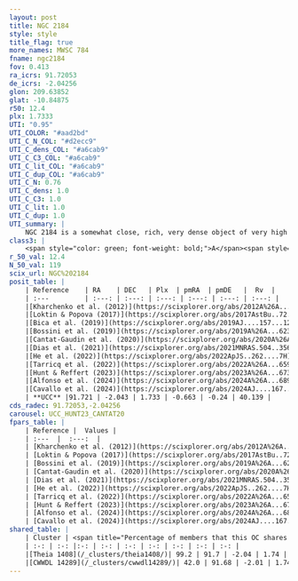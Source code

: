 ```yaml
---
layout: post
title: NGC 2184
style: style
title_flag: true
more_names: MWSC 784
fname: ngc2184
fov: 0.413
ra_icrs: 91.72053
de_icrs: -2.04256
glon: 209.63852
glat: -10.84875
r50: 12.4
plx: 1.7333
UTI: "0.95"
UTI_COLOR: "#aad2bd"
UTI_C_N_COL: "#d2ecc9"
UTI_C_dens_COL: "#a6cab9"
UTI_C_C3_COL: "#a6cab9"
UTI_C_lit_COL: "#a6cab9"
UTI_C_dup_COL: "#a6cab9"
UTI_C_N: 0.76
UTI_C_dens: 1.0
UTI_C_C3: 1.0
UTI_C_lit: 1.0
UTI_C_dup: 1.0
UTI_summary: |
    NGC 2184 is a somewhat close, rich, very dense object of very high C3 quality. It is very well-studied in the literature. This object shares a large percentage of members with 2 later reported entries.
class3: |
    <span style="color: green; font-weight: bold;">A</span><span style="color: green; font-weight: bold;">A</span>
r_50_val: 12.4
N_50_val: 119
scix_url: NGC%202184
posit_table: |
    | Reference    | RA    | DEC   | Plx  | pmRA  | pmDE   |  Rv  |
    | :---         | :---: | :---: | :---: | :---: | :---: | :---: |
    |[Kharchenko et al. (2012)](https://scixplorer.org/abs/2012A%26A...543A.156K) | 92.828 | -3.42 | -- | -2.7 | -1.31 | -- |
    |[Loktin & Popova (2017)](https://scixplorer.org/abs/2017AstBu..72..257L) | 92.745 | -3.482 | -- | -2.7 | -1.31 | -- |
    |[Bica et al. (2019)](https://scixplorer.org/abs/2019AJ....157...12B) | 92.833 | -3.533 | -- | -- | -- | -- |
    |[Bossini et al. (2019)](https://scixplorer.org/abs/2019A%26A...623A.108B) | 91.69 | -2.0 | -- | -- | -- | -- |
    |[Cantat-Gaudin et al. (2020)](https://scixplorer.org/abs/2020A%26A...640A...1C) | 91.69 | -2.0 | 1.709 | -0.648 | -0.288 | -- |
    |[Dias et al. (2021)](https://scixplorer.org/abs/2021MNRAS.504..356D) | 91.728 | -1.928 | 1.707 | -0.626 | -0.318 | 42.043 |
    |[He et al. (2022)](https://scixplorer.org/abs/2022ApJS..262....7H) | 91.701 | -2.036 | 1.735 | -0.664 | -0.236 | -- |
    |[Tarricq et al. (2022)](https://scixplorer.org/abs/2022A%26A...659A..59T) | 91.668 | -2.038 | 1.721 | -0.645 | -0.251 | -- |
    |[Hunt & Reffert (2023)](https://scixplorer.org/abs/2023A%26A...673A.114H) | 92.852 | -3.372 | 1.535 | -1.624 | -1.907 | 25.717 |
    |[Alfonso et al. (2024)](https://scixplorer.org/abs/2024A%26A...689A..18A) | 92.008 | -2.39 | 1.626 | -0.61 | -0.513 | -- |
    |[Cavallo et al. (2024)](https://scixplorer.org/abs/2024AJ....167...12C) | 92.642 | -3.373 | 1.535 | -- | -- | -- |
    | **UCC** |91.721 | -2.043 | 1.733 | -0.663 | -0.24 | 40.139 | 
cds_radec: 91.72053,-2.04256
carousel: UCC_HUNT23_CANTAT20
fpars_table: |
    | Reference |  Values |
    | :---  |  :---:  |
    | [Kharchenko et al. (2012)](https://scixplorer.org/abs/2012A%26A...543A.156K) | `e_bv=0.104, distance=621, log_age=8.6` |
    | [Loktin & Popova (2017)](https://scixplorer.org/abs/2017AstBu..72..257L) | `E(B-V)=0.08, Dmod=9.104, logt=8.37` |
    | [Bossini et al. (2019)](https://scixplorer.org/abs/2019A%26A...623A.108B) | `AV=0.319, Dist=8.603, logA=8.941, Fe/H=0.0` |
    | [Cantat-Gaudin et al. (2020)](https://scixplorer.org/abs/2020A%26A...640A...1C) | `AVNN=0.48, DMNN=8.85, AgeNN=8.81` |
    | [Dias et al. (2021)](https://scixplorer.org/abs/2021MNRAS.504..356D) | `Av=0.695, Dist=577, logage=8.884, [Fe/H]=-0.077` |
    | [He et al. (2022)](https://scixplorer.org/abs/2022ApJS..262....7H) | `A0=0.65, logAge=8.95` |
    | [Tarricq et al. (2022)](https://scixplorer.org/abs/2022A%26A...659A..59T) | `Dist=577, logAgeNN=8.82` |
    | [Hunt & Reffert (2023)](https://scixplorer.org/abs/2023A%26A...673A.114H) | `AV50=0.208, diffAV50=0.282, MOD50=8.97, logAge50=8.129` |
    | [Alfonso et al. (2024)](https://scixplorer.org/abs/2024A%26A...689A..18A) | `AV=0.47789, MOD=8.85094, logAge=8.92729, Z=-0.0779` |
    | [Cavallo et al. (2024)](https://scixplorer.org/abs/2024AJ....167...12C) | `AV50=0.54, dMod50=9.18, logAge50=7.63, [Fe/H]50=-0.44` |
shared_table: |
    | Cluster | <span title="Percentage of members that this OC shares with the ones listed">%</span>   | RA   | DEC   | Plx   | pmRA  | pmDE  | Rv | UTI |
    | :-: | :-: |:-: | :-: | :-: | :-: | :-: | :-: | :-: |
    |[Theia 1408](/_clusters/theia1408/)| 99.2 | 91.7 | -2.04 | 1.74 | -0.66 | -0.24 | 40.07 |0.05 |
    |[CWWDL 14289](/_clusters/cwwdl14289/)| 42.0 | 91.68 | -2.01 | 1.74 | -0.66 | -0.24 | 40.11 |0.0 |
---
```

